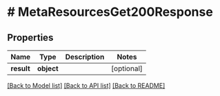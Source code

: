 # # MetaResourcesGet200Response

## Properties

Name | Type | Description | Notes
------------ | ------------- | ------------- | -------------
**result** | **object** |  | [optional]

[[Back to Model list]](../../README.md#models) [[Back to API list]](../../README.md#endpoints) [[Back to README]](../../README.md)
